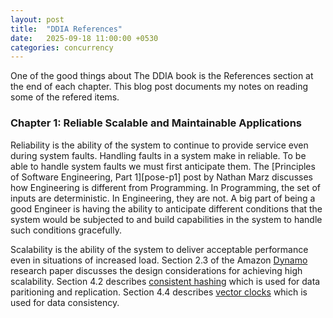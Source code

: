 ```yaml
---
layout: post
title:  "DDIA References"
date:   2025-09-18 11:00:00 +0530
categories: concurrency
---
```


One of the good things about The DDIA book is the References section at the end
of each chapter. This blog post documents my notes on reading some of the
refered items.

### Chapter 1: Reliable Scalable and Maintainable Applications

Reliability is the ability of the system to continue to provide service even
during system faults. Handling faults in a system make in reliable. To be
able to handle system faults we must first anticipate them. The
[Principles of Software Engineering, Part 1][pose-p1] post by Nathan Marz
discusses how Engineering is different from Programming. In Programming, the
set of inputs are deterministic. In Engineering, they are not. A big part of
being a good Engineer is having the ability to anticipate different conditions
that the system would be subjected to and build capabilities in the system to
handle such conditions gracefully.

Scalability is the ability of the system to deliver acceptable performance
even in situations of increased load. Section 2.3 of the Amazon [Dynamo][dyn]
research paper discusses the design considerations for achieving high
scalability. Section 4.2 describes [consistent hashing][ch] which is used for
data paritioning and replication. Section 4.4 describes [vector clocks][vc]
which is used for data consistency.

[pose-pi]: http://nathanmarz.com/blog/principles-of-software-engineering-part-1.html
[dyn]: https://www.allthingsdistributed.com/files/amazon-dynamo-sosp2007.pdf
[ch]: https://www.youtube.com/watch?v=UF9Iqmg94tk
[vc]: https://www.youtube.com/watch?v=b2Tud5Kkue8
